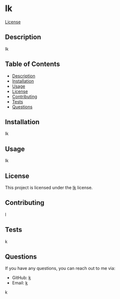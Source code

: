
  # lk
  [License](https://img.shields.io/badge/license-lk-blue.svg)

  ## Description
  lk

  ## Table of Contents
  - [Description](#description)
  - [Installation](#installation)
  - [Usage](#usage)
  - [License](#license)
  - [Contributing](#contributing)
  - [Tests](#tests)
  - [Questions](#questions)
 

  ## Installation
  lk

  ## Usage
  lk

  
## License
This project is licensed under the [lk]() license.


  ## Contributing
  l

  ## Tests
  k

  ## Questions
  If you have any questions, you can reach out to me via:
  - GitHub: [k](https://github.com/k)
  - Email: [k](mailto:k)

  k

